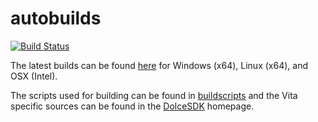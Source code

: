 autobuilds
==========
[![Build Status](https://travis-ci.org/DolceSDK/autobuilds.svg?branch=master)](https://travis-ci.org/DolceSDK/autobuilds)

The latest builds can be found [here](https://github.com/DolceSDK/autobuilds/releases/) for Windows (x64), Linux (x64), and OSX (Intel).

The scripts used for building can be found in [buildscripts](https://github.com/DolceSDK/buildscripts) and the Vita specific sources can be found in the [DolceSDK](https://github.com/DolceSDK) homepage.
